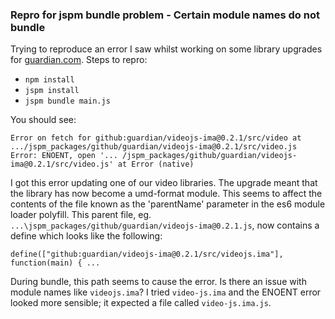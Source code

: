 ### Repro for jspm bundle problem - Certain module names do not bundle

Trying to reproduce an error I saw whilst working on some library upgrades for [guardian.com](https://github.com/guardian/frontend). Steps to repro:

- `npm install`
- `jspm install`
- `jspm bundle main.js`

You should see:

`Error on fetch for github:guardian/videojs-ima@0.2.1/src/video at .../jspm_packages/github/guardian/videojs-ima@0.2.1/src/video.js
	Error: ENOENT, open '... /jspm_packages/github/guardian/videojs-ima@0.2.1/src/video.js'
    at Error (native)`

I got this error updating one of our video libraries. The upgrade meant that the library has now become a umd-format module. This seems to affect the contents of the file known as the 'parentName' parameter in the es6 module loader polyfill. This parent file, eg. `...\jspm_packages/github/guardian/videojs-ima@0.2.1.js`, now contains a define which looks like the following:

`define(["github:guardian/videojs-ima@0.2.1/src/videojs.ima"], function(main) { ...`

During bundle, this path seems to cause the error. Is there an issue with module names like `videojs.ima`? I tried `video-js.ima` and the ENOENT error looked more sensible; it expected a file called `video-js.ima.js`.



